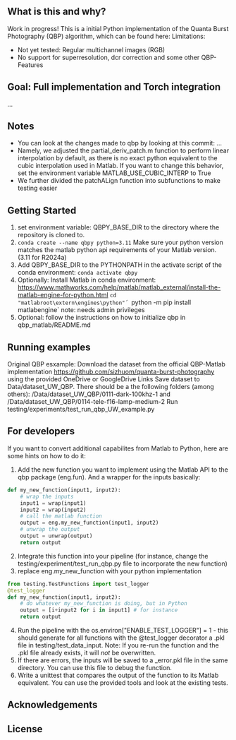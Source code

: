 ## What is this and why?
Work in progress! This is a initial Python implementation of the Quanta Burst Photography (QBP) algorithm, which can be found here: 
Limitations:
- Not yet tested: Regular multichannel images (RGB)
- No support for superresolution, dcr correction and some other QBP-Features

## Goal: Full implementation and Torch integration
...

## Notes
- You can look at the changes made to qbp by looking at this commit: ...
- Namely, we adjusted the partial_deriv_patch.m function to perform linear interpolation by default, as there is no exact python equivalent to the cubic interpolation used in Matlab. If you want to change this behavior, set the environment variable MATLAB_USE_CUBIC_INTERP to True
- We further divided the patchALign function into subfunctions to make testing easier

## Getting Started
1. set environment variable: QBPY_BASE_DIR to the directory where the repository is cloned to.
2. `conda create --name qbpy python=3.11`  Make sure your python version matches the matlab python api requirements of your Matlab version. (3.11 for R2024a)
3. Add QBPY_BASE_DIR to the PYTHONPATH in the activate script of the conda environment: `conda activate qbpy`
4. Optionally: Install Matlab in conda environment: https://www.mathworks.com/help/matlab/matlab_external/install-the-matlab-engine-for-python.html 
`cd "matlabroot\extern\engines\python"´
`python -m pip install matlabengine`
note: needs admin privileges
5. Optional: follow the instructions on how to initialize qbp in qbp_matlab/README.md

## Running examples
Original QBP esxample:
Download the dataset from the official QBP-Matlab implementation https://github.com/sizhuom/quanta-burst-photography using the provided OneDrive or GoogleDrive Links
Save dataset to Data/dataset_UW_QBP. There should be a the following folders (among others): 
/Data/dataset_UW_QBP/0111-dark-100khz-1 and 
/Data/dataset_UW_QBP/0114-tele-f16-lamp-medium-2
Run testing/experiments/test_run_qbp_UW_example.py


## For developers
If you want to convert additional capabilites from Matlab to Python, here are some hints on how to do it:
1. Add the new function you want to implement using the Matlab API to the qbp package (eng.fun). And a wrapper for the inputs
basically: 
```python
def my_new_function(input1, input2):
    # wrap the inputs
    input1 = wrap(input1)
    input2 = wrap(input2)
    # call the matlab function
    output = eng.my_new_function(input1, input2)
    # unwrap the output
    output = unwrap(output)
    return output
```
2. Integrate this function into your pipeline (for instance, change the testing/experiment/test_run_qbp.py file to incorporate the new function)
3. replace eng.my_new_function with your python implementation
```python
from testing.TestFunctions import test_logger
@test_logger
def my_new_function(input1, input2):
    # do whatever my_new_function is doing, but in Python
    output = [i+input2 for i in input1] # for instance
    return output
```
4. Run the pipeline with the os.environ["ENABLE_TEST_LOGGER"] = 1 - this should generate for all functions with the @test_logger decorator a .pkl file in testing/test_data_input. Note: If you re-run the function and the .pkl file already exists, it will *not* be overwritten.
5. If there are errors, the inputs will be saved to a _error.pkl file in the same directory. You can use this file to debug the function.
6. Write a unittest that compares the output of the function to its Matlab equivalent. You can use the provided tools and look at the existing tests.

## Acknowledgements

## License